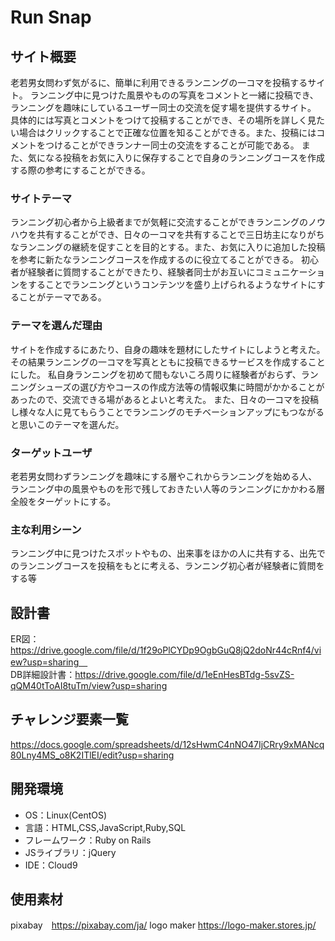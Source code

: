 # Run Snap

## サイト概要
老若男女問わず気がるに、簡単に利用できるランニングの一コマを投稿するサイト。
ランニング中に見つけた風景やものの写真をコメントと一緒に投稿でき、ランニングを趣味にしているユーザー同士の交流を促す場を提供するサイト。
具体的には写真とコメントをつけて投稿することができ、その場所を詳しく見たい場合はクリックすることで正確な位置を知ることができる。また、投稿にはコメントをつけることができランナー同士の交流をすることが可能である。
また、気になる投稿をお気に入りに保存することで自身のランニングコースを作成する際の参考にすることができる。

### サイトテーマ
ランニング初心者から上級者までが気軽に交流することができランニングのノウハウを共有することができ、日々の一コマを共有することで三日坊主になりがちなランニングの継続を促すことを目的とする。また、お気に入りに追加した投稿を参考に新たなランニングコースを作成するのに役立てることができる。
初心者が経験者に質問することができたり、経験者同士がお互いにコミュニケーションをすることでランニングというコンテンツを盛り上げられるようなサイトにすることがテーマである。

### テーマを選んだ理由
サイトを作成するにあたり、自身の趣味を題材にしたサイトにしようと考えた。その結果ランニングの一コマを写真とともに投稿できるサービスを作成することにした。
私自身ランニングを初めて間もないころ周りに経験者がおらず、ランニングシューズの選び方やコースの作成方法等の情報収集に時間がかかることがあったので、交流できる場があるとよいと考えた。
また、日々の一コマを投稿し様々な人に見てもらうことでランニングのモチベーションアップにもつながると思いこのテーマを選んだ。

### ターゲットユーザ
老若男女問わずランニングを趣味にする層やこれからランニングを始める人、ランニング中の風景やものを形で残しておきたい人等のランニングにかかわる層全般をターゲットにする。

### 主な利用シーン
ランニング中に見つけたスポットやもの、出来事をほかの人に共有する、出先でのランニングコースを投稿をもとに考える、ランニング初心者が経験者に質問をする等

## 設計書
ER図：https://drive.google.com/file/d/1f29oPlCYDp9OgbGuQ8jQ2doNr44cRnf4/view?usp=sharing　<br>
DB詳細設計書：https://drive.google.com/file/d/1eEnHesBTdg-5svZS-qQM40tToAI8tuTm/view?usp=sharing

## チャレンジ要素一覧
https://docs.google.com/spreadsheets/d/12sHwmC4nNO47IjCRry9xMANcq80Lny4MS_o8K2ITlEI/edit?usp=sharing

## 開発環境
- OS：Linux(CentOS)
- 言語：HTML,CSS,JavaScript,Ruby,SQL
- フレームワーク：Ruby on Rails
- JSライブラリ：jQuery
- IDE：Cloud9

## 使用素材
pixabay　https://pixabay.com/ja/
logo maker https://logo-maker.stores.jp/
